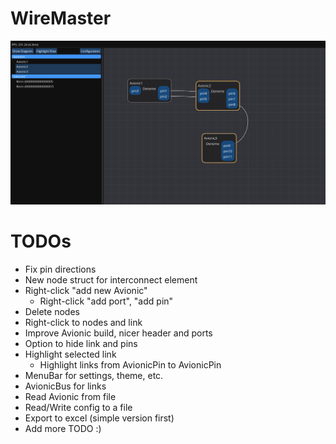 # WireMaster

![Current Status](currentStat.png?raw=true "WireMaster Current Status")


# TODOs
- Fix pin directions
- New node struct for interconnect element
- Right-click "add new Avionic"
    - Right-click "add port", "add pin"
- Delete nodes
- Right-click to nodes and link
- Improve Avionic build, nicer header and ports
- Option to hide link and pins
- Highlight selected link
    - Highlight links from AvionicPin to AvionicPin
- MenuBar for settings, theme, etc.
- AvionicBus for links
- Read Avionic from file
- Read/Write config to a file
- Export to excel (simple version first)
- Add more TODO :)
